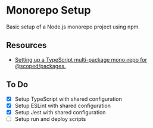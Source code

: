 # Monorepo Setup

Basic setup of a Node.js monorepo project using npm.

## Resources

- [Setting up a TypeScript multi-package mono-repo for @scoped/packages.](https://blog.frankdejonge.nl/setting-up-a-typescript-mono-repo-for-scoped-packages/)

## To Do

- [x] Setup TypeScript with shared configuration
- [x] Setup ESLint with shared configuration
- [x] Setup Jest with shared configuration
- [ ] Setup run and deploy scripts
